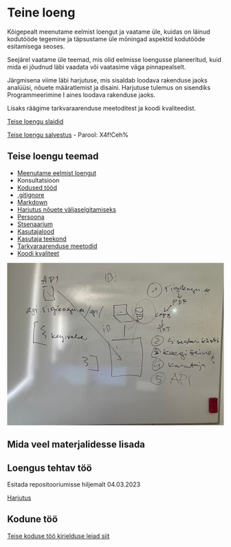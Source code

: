 # Teine loeng

Kõigepealt meenutame eelmist loengut ja vaatame üle, kuidas on läinud kodutööde tegemine ja täpsustame üle mõningad aspektid kodutööde esitamisega seoses.

Seejärel vaatame üle teemad, mis olid eelmisse loengusse planeeritud, kuid mida ei jõudnud läbi vaadata või vaatasime väga pinnapealselt.

Järgmisena viime läbi harjutuse, mis sisaldab loodava rakenduse jaoks analüüsi, nõuete määratlemist ja disaini. Harjutuse tulemus on sisendiks Programmeerimine I aines loodava rakenduse jaoks.

Lisaks räägime tarkvaraarenduse meetoditest ja koodi kvaliteedist.

[Teise loengu slaidid](files/slaidid_02.pdf)

[Teise loengu salvestus](https://zoom.us/rec/share/YGaqf-RhasIn2ClMBjqd-QviLwIOutE8Fa6x_QMrNVGGWDDkxn7QPA6coNkwm_jy.LVZUqreOhD_4WUnw) - Parool: X4f!Ceh%

## Teise loengu teemad

- [Meenutame eelmist loengut](../loeng_01/about.md)
- Konsultatsioon
- [Kodused tööd](../../docs/kodusedtood/kodune_01_tagasiside.md)
- [.gitignore](../../.gitignore)
- [Markdown](../../concepts/markdown/about.md)
- [Harjutus nõuete väljaselgitamiseks](files/harjutus.md)
- [Persoona](../../concepts/persoona/about.md)
- [Stsenaarium](../../concepts/stsenaarium/about.md)
- [Kasutajalood](../../concepts/kasutajalugu/about.md)
- [Kasutaja teekond](../../concepts/kasutajateekond/about.md)
- [Tarkvaraarenduse meetodid](../../concepts/arendusmeetodid/about.md)
- [Koodi kvaliteet](../../concepts/koodikvaliteet/about.md)

![Teine loeng](files/teine_loeng.jpg)

## Mida veel materjalidesse lisada

## Loengus tehtav töö

Esitada repositooriumisse hiljemalt 04.03.2023

[Harjutus](files/harjutus.md)

## Kodune töö

[Teise koduse töö kirjelduse leiad siit](../../docs/kodusedtood/kodune_02.md)